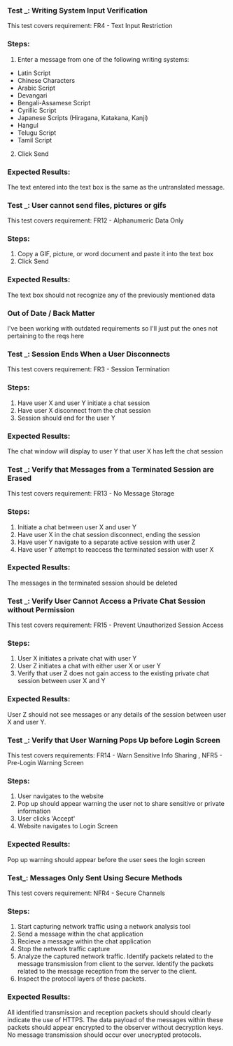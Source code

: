 ### Test _: Writing System Input Verification
This test covers requirement: FR4 - Text Input Restriction
### Steps:
1. Enter a message from one of the following writing systems:
- Latin Script
- Chinese Characters
- Arabic Script
- Devangari
- Bengali-Assamese Script
- Cyrillic Script
- Japanese Scripts (Hiragana, Katakana, Kanji)
 - Hangul
 - Telugu Script
 - Tamil Script
 2. Click Send
 ### Expected Results:
 The text entered into the text box is the same as the untranslated message.

 ### Test _: User cannot send files, pictures or gifs
 This test covers requirement: FR12 - Alphanumeric Data Only
### Steps:
1. Copy a GIF, picture, or word document and paste it into the text box
2. Click Send
### Expected Results:
The text box should not recognize any of the previously mentioned data

### Out of Date / Back Matter
I've been working with outdated requirements so I'll just put the ones not pertaining to the reqs here

### Test _: Session Ends When a User Disconnects
This test covers requirement: FR3 - Session Termination 
### Steps:
1. Have user X and user Y initiate a chat session 
2. Have user X disconnect from the chat session
3. Session should end for the user Y
### Expected Results:
The chat window will display to user Y that user X has left the chat session

### Test _: Verify that Messages from a Terminated Session are Erased
This test covers requirement: FR13 - No Message Storage 
### Steps:
1. Initiate a chat between user X and user Y
2. Have user X in the chat session disconnect, ending the session
3. Have user Y navigate to a separate active session with user Z
4. Have user Y attempt to reaccess the terminated session with user X
### Expected Results:
The messages in the terminated session should be deleted

### Test _: Verify User Cannot Access a Private Chat Session without Permission
This test covers requirement: FR15 - Prevent Unauthorized Session Access 
### Steps:
1. User X initiates a private chat with user Y
2. User Z initiates a chat with either user X or user Y
3. Verify that user Z does not gain access to the existing private chat session between user X and Y
### Expected Results:
User Z should not see messages or any details of the session between user X and user Y.

### Test _: Verify that User Warning Pops Up before Login Screen
This test covers requirements: FR14 - Warn Sensitive Info Sharing , NFR5 - Pre-Login Warning Screen
### Steps:
1. User navigates to the website
2. Pop up should appear warning the user not to share sensitive or private information
3. User clicks 'Accept'
4. Website navigates to Login Screen

### Expected Results: 
Pop up warning should appear before the user sees the login screen

### Test_: Messages Only Sent Using Secure Methods
This test covers requirement: NFR4 - Secure Channels 
### Steps:
1. Start capturing network traffic using a network analysis tool
2. Send a message within the chat application
3. Recieve a message within the chat application
4. Stop the network traffic capture
5. Analyze the captured network traffic. Identify packets related to the message transmission from client to the server. Identify the packets related to the message reception from the server to the client.
6. Inspect the protocol layers of these packets.
### Expected Results:
All identified transmission and reception packets should should clearly indicate the use of HTTPS. The data payload of the messages within these packets should appear encrypted to the observer without decryption keys. No message transmission should occur over unecrypted protocols.
